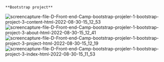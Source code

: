     **Bootstrap project**



![screencapture-file-D-Front-end-Camp-bootstrap-projeler-1-bootstrap-project-3-content-html-2022-08-30-15_12_53](https://user-images.githubusercontent.com/81925500/187433755-f7862a5d-eab3-4c9e-9e90-1ef363ebf6db.png)
![screencapture-file-D-Front-end-Camp-bootstrap-projeler-1-bootstrap-project-3-about-html-2022-08-30-15_12_41](https://user-images.githubusercontent.com/81925500/187433760-5cf4a45d-b3cf-4bbe-af79-4411107945ef.png)
![screencapture-file-D-Front-end-Camp-bootstrap-projeler-1-bootstrap-project-3-project-html-2022-08-30-15_12_19](https://user-images.githubusercontent.com/81925500/187433769-28343cab-0248-47ac-bd40-4e455e1757aa.png)
![screencapture-file-D-Front-end-Camp-bootstrap-projeler-1-bootstrap-project-3-index-html-2022-08-30-15_11_53](https://user-images.githubusercontent.com/81925500/187433808-248c86e2-c15b-47a0-97a0-a7128c6f3d24.png)
